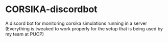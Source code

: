 # CORSIKA-discordbot
A discord bot for monitoring corsika simulations running in a server (Everything is tweaked to work properly for the setup that is being used by my team at PUCP)
